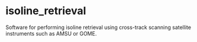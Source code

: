 # isoline_retrieval
Software for performing isoline retrieval using cross-track scanning satellite instruments such as AMSU or GOME.
